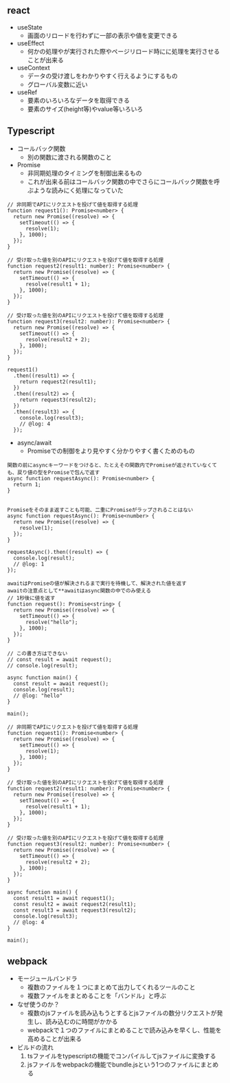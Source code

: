 ## react
- useState
  - 画面のリロードを行わずに一部の表示や値を変更できる
- useEffect
  - 何かの処理やが実行された際やページリロード時にに処理を実行させることが出来る
- useContext
  - データの受け渡しをわかりやすく行えるようにするもの
  - グローバル変数に近い
- useRef
  - 要素のいろいろなデータを取得できる
  - 要素のサイズ(height等)やvalue等いろいろ
## Typescript
- コールバック関数
  - 別の関数に渡される関数のこと
- Promise
  - 非同期処理のタイミングを制御出来るもの
  - これが出来る前はコールバック関数の中でさらにコールバック関数を呼ぶような読みにく処理になっていた
```
// 非同期でAPIにリクエストを投げて値を取得する処理
function request1(): Promise<number> {
  return new Promise((resolve) => {
    setTimeout(() => {
      resolve(1);
    }, 1000);
  });
}
 
// 受け取った値を別のAPIにリクエストを投げて値を取得する処理
function request2(result1: number): Promise<number> {
  return new Promise((resolve) => {
    setTimeout(() => {
      resolve(result1 + 1);
    }, 1000);
  });
}
 
// 受け取った値を別のAPIにリクエストを投げて値を取得する処理
function request3(result2: number): Promise<number> {
  return new Promise((resolve) => {
    setTimeout(() => {
      resolve(result2 + 2);
    }, 1000);
  });
}
 
request1()
  .then((result1) => {
    return request2(result1);
  })
  .then((result2) => {
    return request3(result2);
  })
  .then((result3) => {
    console.log(result3);
    // @log: 4
  });
```
- async/await
  - Promiseでの制御をより見やすく分かりやすく書くためのもの
```
関数の前にasyncキーワードをつけると、たとえその関数内でPromiseが返されていなくても、戻り値の型をPromiseで包んで返す
async function requestAsync(): Promise<number> {
  return 1;
}


Promiseをそのまま返すことも可能、二重にPromiseがラップされることはない
async function requestAsync(): Promise<number> {
  return new Promise((resolve) => {
    resolve(1);
  });
}
 
requestAsync().then((result) => {
  console.log(result);
  // @log: 1
});
```
```
awaitはPromiseの値が解決されるまで実行を待機して、解決された値を返す
awaitの注意点として**awaitはasync関数の中でのみ使える
// 1秒後に値を返す
function request(): Promise<string> {
  return new Promise((resolve) => {
    setTimeout(() => {
      resolve("hello");
    }, 1000);
  });
}
 
// この書き方はできない
// const result = await request();
// console.log(result);
 
async function main() {
  const result = await request();
  console.log(result);
  // @log: "hello"
}
 
main();
```

```
// 非同期でAPIにリクエストを投げて値を取得する処理
function request1(): Promise<number> {
  return new Promise((resolve) => {
    setTimeout(() => {
      resolve(1);
    }, 1000);
  });
}
 
// 受け取った値を別のAPIにリクエストを投げて値を取得する処理
function request2(result1: number): Promise<number> {
  return new Promise((resolve) => {
    setTimeout(() => {
      resolve(result1 + 1);
    }, 1000);
  });
}
 
// 受け取った値を別のAPIにリクエストを投げて値を取得する処理
function request3(result2: number): Promise<number> {
  return new Promise((resolve) => {
    setTimeout(() => {
      resolve(result2 + 2);
    }, 1000);
  });
}
 
async function main() {
  const result1 = await request1();
  const result2 = await request2(result1);
  const result3 = await request3(result2);
  console.log(result3);
  // @log: 4
}
 
main();
```
## webpack
  - モージュールバンドラ
    - 複数のファイルを１つにまとめて出力してくれるツールのこと
    - 複数ファイルをまとめることを「バンドル」と呼ぶ
  - なぜ使うのか？
    - 複数のjsファイルを読み込もうとするとjsファイルの数分リクエストが発生し、読み込むのに時間がかかる
    - webpackで１つのファイルにまとめることで読み込みを早くし、性能を高めることが出来る
  - ビルドの流れ
    1. tsファイルをtypescriptの機能でコンパイルしてjsファイルに変換する
    2. jsファイルをwebpackの機能でbundle.jsという1つのファイルにまとめる
